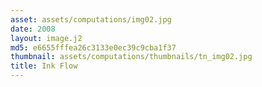 ```yaml
---
asset: assets/computations/img02.jpg
date: 2008
layout: image.j2
md5: e6655fffea26c3133e0ec39c9cba1f37
thumbnail: assets/computations/thumbnails/tn_img02.jpg
title: Ink Flow
---
```


